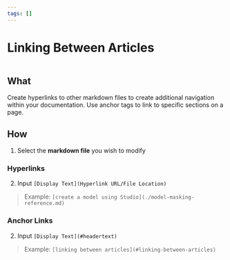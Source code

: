 ```yaml
---
tags: []
---
```


# Linking Between Articles 

![]()

## What 
Create hyperlinks to other markdown files to create additional navigation within your documentation. Use anchor tags to link to specific sections on a page. 

## How 

1. Select the **markdown file** you wish to modify 

### Hyperlinks 
2. Input ```[Display Text](Hyperlink URL/File Location)```

> Example: ```[create a model using Studio](./model-masking-reference.md)```

### Anchor Links 
2. Input ```[Display Text](#headertext)```

> Example: ```[linking between articles](#linking-between-articles)```

